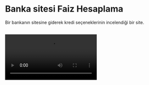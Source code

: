 # Banka sitesi Faiz Hesaplama
 Bir bankanın sitesine giderek kredi seçeneklerinin incelendiği bir site.

<br/>
<video> <source src="../https://user-images.githubusercontent.com/49518264/203622081-b3e330fb-3864-4066-8435-3ba510b82c74.mp4"> </video>
